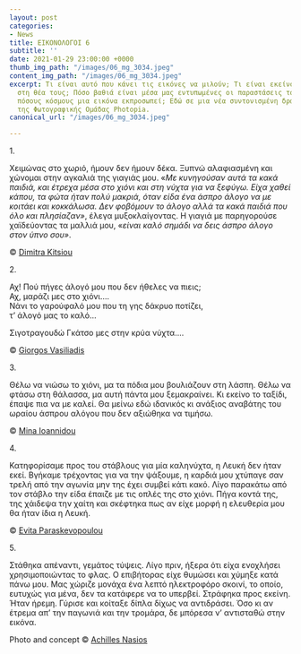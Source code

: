 ```yaml
---
layout: post
categories:
- News
title: ΕΙΚΟΝΟΛΟΓΟΙ 6
subtitle: ''
date: 2021-01-29 23:00:00 +0000
thumb_img_path: "/images/06_mg_3034.jpeg"
content_img_path: "/images/06_mg_3034.jpeg"
excerpt: Τι είναι αυτό που κάνει τις εικόνες να μιλούν; Τι είναι εκείνο που γεννιέται
  στη θέα τους; Πόσο βαθιά είναι μέσα μας εντυπωμένες οι παραστάσεις του κόσμου και
  πόσους κόσμους μια εικόνα εκπροσωπεί; Εδώ σε μια νέα συντονισμένη δράση με μέλη
  της Φωτογραφικής Ομάδας Photopia.
canonical_url: "/images/06_mg_3034.jpeg"

---
```

1\.

Χειμώνας στο χωριό, ήμουν δεν ήμουν δέκα. Ξυπνώ αλαφιασμένη και χώνομαι στην αγκαλιά της γιαγιάς μου. «_Με κυνηγούσαν αυτά τα κακά παιδιά, και έτρεχα μέσα στο χιόνι και στη νύχτα για να ξεφύγω. Είχα χαθεί κάπου, τα φώτα ήταν πολύ μακριά, όταν είδα ένα άσπρο άλογο να με κοιτάει και κοκκάλωσα. Δεν φοβόμουν το άλογο αλλά τα κακά παιδιά που όλο και πλησίαζαν»_, έλεγα μυξοκλαίγοντας. Η γιαγιά με παρηγορούσε χαϊδεύοντας τα μαλλιά μου, «_είναι καλό σημάδι να δεις άσπρο άλογο στον ύπνο σου»_.

© <a href="https://www.facebook.com/dimitra.kitsiou" target="blank"> Dimitra Kitsiou</a>

2\.

Αχ! Πού πήγες άλογό μου που δεν ήθελες να πιεις;  
Αχ, μαράζι μες στο χιόνι….  
Νάνι το γαρούφαλό μου που τη γης δάκρυο ποτίζει,  
τ’ άλογό μας το καλό…

Σιγοτραγουδώ Γκάτσο μες στην κρύα νύχτα....

© <a href="https://www.facebook.com/gvasiliadis" target="blank"> Giorgos Vasiliadis</a>

3\.

Θέλω να νιώσω το χιόνι, μα τα πόδια μου βουλιάζουν στη λάσπη. Θέλω να φτάσω στη θάλασσα, μα αυτή πάντα μου ξεμακραίνει. Κι εκείνο το ταξίδι, έπαψε πια να με καλεί. Θα μείνω εδώ ιδανικός κι ανάξιος αναβάτης του ωραίου άσπρου αλόγου που δεν αξιώθηκα να τιμήσω.

© <a href="https://www.facebook.com/mina.ioannidou.58" target="blank"> Mina Ioannidou </a>

4\.

Κατηφορίσαμε προς του στάβλους για μία καληνύχτα, η Λευκή δεν ήταν εκεί. Βγήκαμε τρέχοντας για να την ψάξουμε, η καρδιά μου χτύπαγε σαν τρελή από την αγωνία μην της έχει συμβεί κάτι κακό. Λίγο παρακάτω από τον στάβλο την είδα έπαιζε με τις οπλές της στο χιόνι. Πήγα κοντά της, της χάιδεψα την χαίτη και σκέφτηκα πως αν είχε μορφή η ελευθερία μου θα ήταν ίδια η Λευκή. 

© <a href="https://www.facebook.com/evitap" target="blank"> Evita Paraskevopoulou</a>

5\.

Στάθηκα απέναντι, γεμάτος τύψεις. Λίγο πριν, ήξερα ότι είχα ενοχλήσει χρησιμοποιώντας το φλας. Ο επιβήτορας είχε θυμώσει και χύμηξε κατά πάνω μου. Μας χώριζε μονάχα ένα λεπτό ηλεκτροφόρο σκοινί, το οποίο, ευτυχώς για μένα, δεν τα κατάφερε να το υπερβεί. Στράφηκα προς εκείνη. Ήταν ήρεμη. Γύρισε και κοίταξε δίπλα δίχως να αντιδράσει. Όσο κι αν έτρεμα απ’ την παγωνιά και την τρομάρα, δε μπόρεσα ν’ αντισταθώ στην εικόνα.

Photo and concept © <a href="https://anikon.org/" target="blank">Achilles Nasios</a>